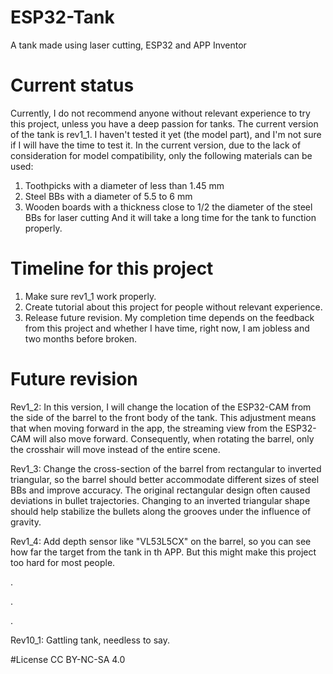 # ESP32-Tank
A tank made using laser cutting, ESP32 and APP Inventor

# Current status
Currently, I do not recommend anyone without relevant experience to try this project, unless you have a deep passion for tanks. The current version of the tank is rev1_1. I haven't tested it yet (the model part), and I'm not sure if I will have the time to test it.
In the current version, due to the lack of consideration for model compatibility, only the following materials can be used:
1. Toothpicks with a diameter of less than 1.45 mm
2. Steel BBs with a diameter of 5.5 to 6 mm
3. Wooden boards with a thickness close to 1/2 the diameter of the steel BBs for laser cutting
And it will take a long time for the tank to function properly.

# Timeline for this project
1. Make sure rev1_1 work properly.
2. Create tutorial about this project for people without relevant experience.
3. Release future revision.
My completion time depends on the feedback from this project and whether I have time, right now, I am jobless and two months before broken.

# Future revision
Rev1_2: In this version, I will change the location of the ESP32-CAM from the side of the barrel to the front body of the tank. This adjustment means that when moving forward in the app, the streaming view from the ESP32-CAM will also move forward. Consequently, when rotating the barrel, only the crosshair will move instead of the entire scene.

Rev1_3: Change the cross-section of the barrel from rectangular to inverted triangular, so the barrel should better accommodate different sizes of steel BBs and improve accuracy. The original rectangular design often caused deviations in bullet trajectories. Changing to an inverted triangular shape should help stabilize the bullets along the grooves under the influence of gravity.

Rev1_4: Add depth sensor like "VL53L5CX" on the barrel, so you can see how far the target from the tank in th APP. But this might make this project too hard for most people.

.

.

.

Rev10_1:  Gattling tank, needless to say.

#License
CC BY-NC-SA 4.0

